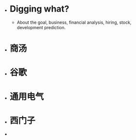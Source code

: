 - # Digging what?
	- About the goal, business, financial analysis, hiring, stock, development prediction.
- # 商汤
- # 谷歌
- # 通用电气
- # 西门子
-
